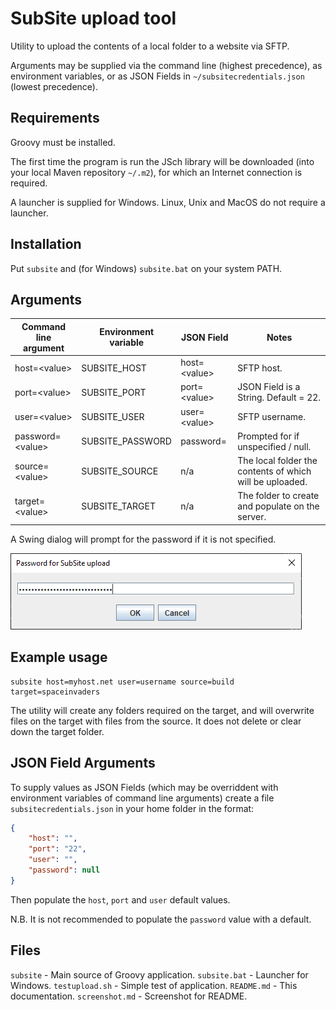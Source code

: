 # SubSite upload tool

Utility to upload the contents of a local folder to a website via SFTP.

Arguments may be supplied via the command line (highest precedence), as environment variables, or as JSON Fields in `~/subsitecredentials.json` (lowest precedence).

## Requirements

Groovy must be installed.  

The first time the program is run the JSch library will be downloaded (into your local Maven repository `~/.m2`), for which an Internet connection is required.

A launcher is supplied for Windows. Linux, Unix and MacOS do not require a launcher.

## Installation

Put `subsite` and (for Windows) `subsite.bat` on your system PATH.

## Arguments

Command line argument | Environment variable | JSON Field | Notes
---|---|---|---
host=&lt;value&gt; | SUBSITE_HOST | host=&lt;value&gt; | SFTP host.
port=&lt;value&gt; | SUBSITE_PORT | port=&lt;value&gt; | JSON Field is a String. Default = 22.
user=&lt;value&gt; | SUBSITE_USER | user=&lt;value&gt; | SFTP username.
password=&lt;value&gt; | SUBSITE_PASSWORD | password= | Prompted for if unspecified / null.
source=&lt;value&gt; | SUBSITE_SOURCE | n/a | The local folder the contents of which will be uploaded.
target=&lt;value&gt; | SUBSITE_TARGET | n/a | The folder to create and populate on the server.

A Swing dialog will prompt for the password if it is not specified.

<img src="screenshot.png" />

## Example usage

```
subsite host=myhost.net user=username source=build target=spaceinvaders
```

The utility will create any folders required on the target, and will overwrite files on the target with files from the source.  It does not delete or clear down the target folder.

## JSON Field Arguments

To supply values as JSON Fields (which may be overriddent with environment variables of command line arguments) create a file `subsitecredentials.json` in your home folder in the format:

```json
{
    "host": "",
    "port": "22",
    "user": "",
    "password": null
}
```

Then populate the `host`, `port` and `user` default values.

N.B. It is not recommended to populate the `password` value with a default.

## Files

`subsite` - Main source of Groovy application.
`subsite.bat` - Launcher for Windows.
`testupload.sh` - Simple test of application.
`README.md` - This documentation.
`screenshot.md` - Screenshot for README.

